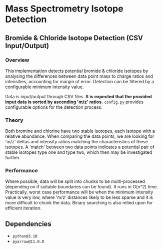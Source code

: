 # Mass Spectrometry Isotope Detection

## Bromide & Chloride Isotope Detection (CSV Input/Output)

### Overview

This implementation detects potential bromide & chloride isotopes by analysing the differences between data point mass
to charge ratios and intensities, accounting for margin of error. Detection can be filtered by a configurable minimum
intensity value.

Data is input/output through CSV files. **It is expected that the provided input data is sorted by ascending 'm/z'
ratios.** `config.py` provides configurable options for the detection process.

### Theory

Both bromine and chlorine have two stable isotopes, each isotope with a relative abundance. When comparing the data
points, we are looking for 'm/z' deltas and intensity ratios matching the characteristics of these isotopes. A 'match'
between two data points indicates a potential pair of stable isotopes type one and type two, which then may be
investigated further.

### Performance

Where possible, data will be split into chunks to be multi-processed (depending on if suitable boundaries can be found).
It runs in O(n^2) time. Practically, worst case performance will be when the minimum intensity value is very low,
where 'm/z' distances likely to be less sparse and it is more difficult to chunk the data. Binary searching is also
relied upon for efficient iteration.

## Dependencies

- `python@3.10`
- `pyarrow@11.0.0`